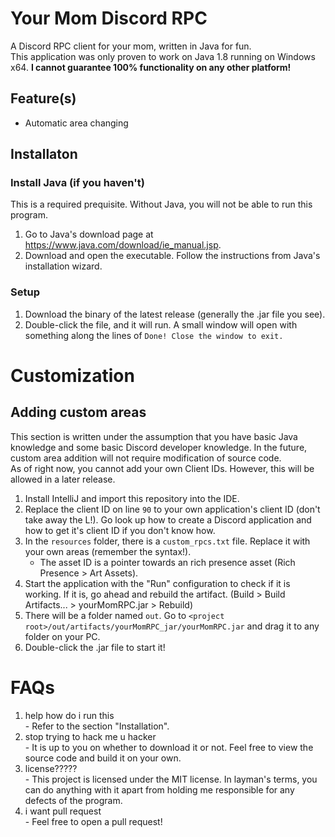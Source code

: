 # Your Mom Discord RPC
A Discord RPC client for your mom, written in Java for fun.  
This application was only proven to work on Java 1.8 running on Windows x64. **I cannot guarantee 100% functionality on any other platform!**  

## Feature(s)
* Automatic area changing
## Installaton
### Install Java (if you haven't)
This is a required prequisite. Without Java, you will not be able to run this program.  
1. Go to Java's download page at https://www.java.com/download/ie_manual.jsp.
2. Download and open the executable. Follow the instructions from Java's installation wizard.
### Setup 
1. Download the binary of the latest release (generally the .jar file you see).
2. Double-click the file, and it will run. A small window will open with something along the lines of `Done! Close the window to exit.`
# Customization
## Adding custom areas
This section is written under the assumption that you have basic Java knowledge and some basic Discord developer knowledge.
In the future, custom area addition will not require modification of source code.  
As of right now, you cannot add your own Client IDs. However, this will be allowed in a later release.  
1. Install IntelliJ and import this repository into the IDE.
2. Replace the client ID on line `90` to your own application's client ID (don't take away the L!). Go look up how to create a Discord application and how to get it's client ID if you don't know how.
3. In the `resources` folder, there is a `custom_rpcs.txt` file. Replace it with your own areas (remember the syntax!).
   - The asset ID is a pointer towards an rich presence asset (Rich Presence > Art Assets).
4. Start the application with the "Run" configuration to check if it is working. If it is, go ahead and rebuild the artifact. (Build > Build Artifacts... > yourMomRPC.jar > Rebuild)
5. There will be a folder named `out`. Go to `<project root>/out/artifacts/yourMomRPC_jar/yourMomRPC.jar` and drag it to any folder on your PC.
6. Double-click the .jar file to start it!
# FAQs
1. help how do i run this  
\- Refer to the section "Installation".
2. stop trying to hack me u hacker  
\- It is up to you on whether to download it or not. Feel free to view the source code and build it on your own.
3. license?????  
\- This project is licensed under the MIT license. In layman's terms, you can do anything with it apart from holding me responsible for any defects of the program.
4. i want pull request  
\- Feel free to open a pull request!

